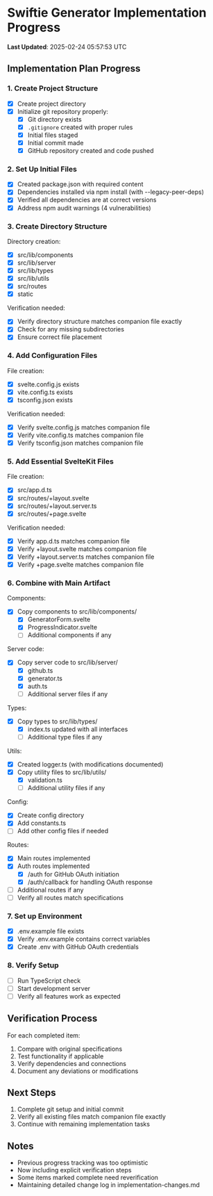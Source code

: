 # Swiftie Generator Implementation Progress
**Last Updated**: 2025-02-24 05:57:53 UTC

## Implementation Plan Progress

### 1. Create Project Structure 
- [x] Create project directory
- [x] Initialize git repository properly:
  - [x] Git directory exists
  - [x] `.gitignore` created with proper rules
  - [x] Initial files staged
  - [x] Initial commit made
  - [x] GitHub repository created and code pushed

### 2. Set Up Initial Files 
- [x] Created package.json with required content
- [x] Dependencies installed via npm install (with --legacy-peer-deps)
- [x] Verified all dependencies are at correct versions
- [x] Address npm audit warnings (4 vulnerabilities)

### 3. Create Directory Structure 
Directory creation:
- [x] src/lib/components
- [x] src/lib/server
- [x] src/lib/types
- [x] src/lib/utils
- [x] src/routes
- [x] static

Verification needed:
- [x] Verify directory structure matches companion file exactly
- [x] Check for any missing subdirectories
- [x] Ensure correct file placement

### 4. Add Configuration Files 
File creation:
- [x] svelte.config.js exists
- [x] vite.config.ts exists
- [x] tsconfig.json exists

Verification needed:
- [x] Verify svelte.config.js matches companion file
- [x] Verify vite.config.ts matches companion file
- [x] Verify tsconfig.json matches companion file

### 5. Add Essential SvelteKit Files 
File creation:
- [x] src/app.d.ts
- [x] src/routes/+layout.svelte
- [x] src/routes/+layout.server.ts
- [x] src/routes/+page.svelte

Verification needed:
- [x] Verify app.d.ts matches companion file
- [x] Verify +layout.svelte matches companion file
- [x] Verify +layout.server.ts matches companion file
- [x] Verify +page.svelte matches companion file

### 6. Combine with Main Artifact 
Components:
- [x] Copy components to src/lib/components/
  - [x] GeneratorForm.svelte
  - [x] ProgressIndicator.svelte
  - [ ] Additional components if any

Server code:
- [x] Copy server code to src/lib/server/
  - [x] github.ts
  - [x] generator.ts
  - [x] auth.ts
  - [ ] Additional server files if any

Types:
- [x] Copy types to src/lib/types/
  - [x] index.ts updated with all interfaces
  - [ ] Additional type files if any

Utils:
- [x] Created logger.ts (with modifications documented)
- [x] Copy utility files to src/lib/utils/
  - [x] validation.ts
  - [ ] Additional utility files if any

Config:
- [x] Create config directory
- [x] Add constants.ts
- [ ] Add other config files if needed

Routes:
- [x] Main routes implemented
- [x] Auth routes implemented
  - [x] /auth for GitHub OAuth initiation
  - [x] /auth/callback for handling OAuth response
- [ ] Additional routes if any
- [ ] Verify all routes match specifications

### 7. Set up Environment 
- [x] .env.example file exists
- [x] Verify .env.example contains correct variables
- [x] Create .env with GitHub OAuth credentials

### 8. Verify Setup 
- [ ] Run TypeScript check
- [ ] Start development server
- [ ] Verify all features work as expected

## Verification Process
For each completed item:
1. Compare with original specifications
2. Test functionality if applicable
3. Verify dependencies and connections
4. Document any deviations or modifications

## Next Steps
1. Complete git setup and initial commit
2. Verify all existing files match companion file exactly
3. Continue with remaining implementation tasks

## Notes
- Previous progress tracking was too optimistic
- Now including explicit verification steps
- Some items marked complete need reverification
- Maintaining detailed change log in implementation-changes.md
